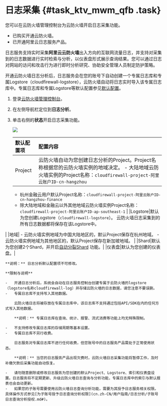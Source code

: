 # 日志采集 {#task_ktv_mwm_qfb .task}

您可以在云防火墙管理控制台为云防火墙开启日志采集功能。

-   已购买开通云防火墙。
-   已开通阿里云日志服务产品。

日志服务支持实时采集**阿里云云防火墙**出入方向的互联网流量日志，并支持对采集到的日志数据进行实时检索与分析，以仪表盘形式展示查询结果。您可以通过日志对网站的访问和攻击行为进行即时分析研究、协助安全管理人员制定防护策略。

开通云防火墙日志分析后，日志服务会在您的账号下自动创建一个专属日志库和专属Logstore（cloudfirewall-logstore），云防火墙自动将日志实时导入该专属日志库中。专属日志库和专属Logstore等默认配置参见[默认配置](#)。

1.  登录[云防火墙管理控制台](https://yundunnext.console.aliyun.com/?p=cfwnext)。
2.  在左侧导航栏定位到**日志分析**。
3.  单击右侧的**状态**开启日志采集功能。 

    ![](http://static-aliyun-doc.oss-cn-hangzhou.aliyuncs.com/assets/img/154097/155954593643199_zh-CN.png)

    |默认配置项|配置内容|
    |:----|:---|
    |Project|云防火墙自动为您创建日志分析的Project。Project名称根据您的云防火墙实例的地域决定。     -   大陆地域云防火墙实例的Project名称：`cloudfirewall-project-阿里云账户ID-cn-hangzhou`
    -   杭州金融云用户默认Project名称：`cloudfirewall-project-阿里云账户ID-cn-hangzhou-finance`
    -   除大陆地域和金融云以外其他地域云防火墙实例Project名称：`cloudfirewall-project-阿里云账户ID-ap-southeast-1`
 |
    |Logstore|默认为您创建Logstore（`cloudfirewall-logstore`）。 云防火墙日志采集到的所有日志数据都将保存在该Logstore中。

 |
    |地域|     -   云防火墙实例地域为中国大陆地区的，默认Project保存在杭州地域。
    -   云防火墙实例地域为其他地区的，默认Project保存在新加坡地域。
 |
    |Shard|默认为您创建2个Shard，并开启[自动分裂Shard](cn.zh-CN/用户指南/准备工作/操作Shard.md) 功能。|
    |仪表盘|默认为您创建的仪表盘。|

    **说明：** 日志分析默认配置项不可修改。

    **限制与说明** 

    -   开通日志分析后，系统会自动在日志服务控制台创建专属于云防火墙的logstore（logstore名称cloudfirewall-log）并存储云防火墙的日志数据，请您注意不要误删。
    -   专属日志库不支持写入其他数据。

        云防火墙日志将被存放在专属日志库中，该日志库不支持通过包括API/SDK在内的任何方式写入其他数据。

        **说明：** 专属日志库在查询、统计、报警、流式消费等功能上均无特殊限制。

    -   不支持修改专属日志库的存储周期等基本设置。
    -   专属日志库不另行收费。

        日志服务对专属日志库不进行任何收费，但您账号中的日志服务产品需处于正常使用状态。

        **说明：** 当您的日志服务产品出现欠费时，云防火墙日志采集功能将暂停工作，及时补缴欠款后采集功能自动恢复。

    -   请勿随意删除或修改日志服务为您创建的默认Project、Logstore、索引和仪表盘设置。日志服务将不定期更新、升级云防火墙日志查询与分析功能，专属日志库中的索引与默认报表也会自动更新。
    -   如果您的子账号需要使用云防火墙日志查询分析功能，需要为其授予日志服务相关权限。具体操作方式参见[为子账号授予日志查询分析权限](cn.zh-CN/用户指南/日志分析/子账号日志查询分析授权.md#)。


